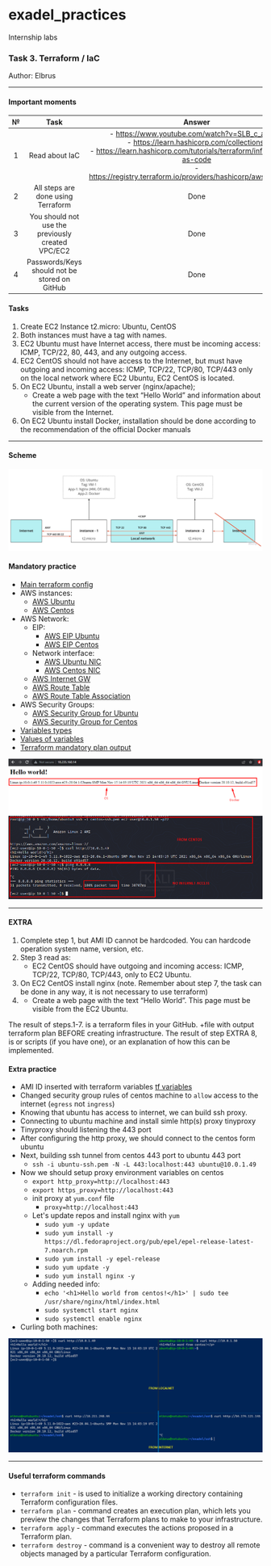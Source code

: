 # exadel_practices
Internship labs

### Task 3. Terraform / IaC
Author: Elbrus 

--- 

#### Important moments

| № 	| Task 	| Answer 	|
|:---:	|:---:	|:---:	|
| 1 	| Read about IaC 	| - https://www.youtube.com/watch?v=SLB_c_ayRMo<br>- https://learn.hashicorp.com/collections/<br>- https://learn.hashicorp.com/tutorials/terraform/infrastructure-as-code<br>- https://registry.terraform.io/providers/hashicorp/aws/latest/docs 	|
| 2 	| All steps are done using Terraform 	| Done 	|
| 3 	| You should not use the previously created VPC/EC2 	| Done 	|
| 4 	| Passwords/Keys should not be stored on GitHub 	| Done 	|

 
#### Tasks
1. Create EC2 Instance t2.micro: Ubuntu, CentOS
2. Both instances must have a tag with names. 
3. EC2 Ubuntu must have Internet access, there must be incoming access: ICMP, TCP/22, 80, 443, and any outgoing access. 
4. EC2 CentOS should not have access to the Internet, but must have outgoing and incoming access: ICMP, TCP/22, TCP/80, TCP/443 only on the local network where EC2 Ubuntu, EC2 CentOS is located. 
5. On EC2 Ubuntu, install a web server (nginx/apache);
   - Create a web page with the text “Hello World” and information about the current version of the operating system. This page must be visible from the Internet. 
6. On EC2 Ubuntu install Docker, installation should be done according to the recommendation of the official Docker manuals 

---

#### Scheme

![Scheme](./src/img2.jpg)

#### Mandatory practice

- [Main terraform config](./main.tf)
- AWS instances:
  - [AWS Ubuntu](./aws_instance/aws_instance_ubuntu.tf)
  - [AWS Centos](./aws_instance/aws_instance_centos.tf)
- AWS Network:
  - EIP:
    - [AWS EIP Ubuntu](./aws_eip/aws_eip_ubuntu.tf)
    - [AWS EIP Centos](./aws_eip/aws_eip_centos.tf)
  - Network interface:
    - [AWS Ubuntu NIC](./network/aws_nic/aws_network_interface_ubuntu.tf)
    - [AWS Centos NIC](./network/aws_nic/aws_network_interface_centos.tf)
  - [AWS Internet GW](./network/aws_internet_gw.tf)
  - [AWS Route Table](./network/aws_route_table.tf)
  - [AWS Route Table Association](./network/aws_route_table_association.tf)
- AWS Security Groups:
  - [AWS Security Group for Ubuntu](./aws_security_group/aws_security_group_ubuntu.tf)
  - [AWS Security Group for Centos](./aws_security_group/aws_security_group_centos.tf)
- [Variables types](./variables.tf)
- [Values of variables](./terraform.tfvars)
- [Terraform mandatory plan output](./output/mandatory_task_output.txt)
 
![Web page](./src/img3.png)
![From Centos](./src/img4.png)

---

#### EXTRA
1. Complete  step 1, but AMI ID cannot be hardcoded. You can hardcode operation system name, version, etc. 
2. Step 3 read as: 
   - EC2 CentOS should have outgoing and incoming access: ICMP, TCP/22, TCP/80, TCP/443, only to EC2 Ubuntu. 
3. On EC2 CentOS install nginx (note. Remember about step 7, the task can be done in any way, it is not necessary to use terraform)
4. - Create a web page with the text “Hello World”. This page must be visible from the  EC2 Ubuntu.
 
The result of steps.1-7. is a terraform files in your GitHub. +file with output terraform plan BEFORE creating infrastructure.
The result of step EXTRA 8, is or scripts (if you have one), or an explanation of how this can be implemented.

#### Extra practice 

- AMI ID inserted with terraform variables [tf variables](./variables.tf)
- Changed security group rules of centos machine to `allow` access to the internet (`egress` not `ingress`)
- Knowing that ubuntu has access to internet, we can build ssh proxy. 
- Connecting to ubuntu machine and install simle http(s) proxy tinyproxy
- Tinyproxy should listening the 443 port
- After configuring the http proxy, we should connect to the centos form ubuntu
- Next, building ssh tunnel from centos 443 port to ubuntu 443 port
  - `ssh -i ubuntu-ssh.pem -N -L 443:localhost:443 ubuntu@10.0.1.49`  
- Now we should setup proxy environment variables on centos
  - `export http_proxy=http://localhost:443`
  - `export https_proxy=http://localhost:443`
  - init proxy at `yum.conf` file
    - `proxy=http://localhost:443`
  - Let's update repos and install nginx with `yum`
    - `sudo yum -y update`
    - `sudo yum install -y https://dl.fedoraproject.org/pub/epel/epel-release-latest-7.noarch.rpm`
    - `sudo yum install -y epel-release`
    - `sudo yum update -y`
    - `sudo yum install nginx -y`
  - Adding needed info:
    - `echo '<h1>Hello world from centos!</h1>' | sudo tee /usr/share/nginx/html/index.html`
    - `sudo systemctl start nginx`
    - `sudo systemctl enable nginx` 
- Curling both machines:

![Extra result](./src/img5.png)

---

#### Useful terraform commands

- `terraform init` - is used to initialize a working directory containing Terraform configuration files.
- `terraform plan` - command creates an execution plan, which lets you preview the changes that Terraform plans to make to your infrastructure.
- `terraform apply` - command executes the actions proposed in a Terraform plan.
- `terraform destroy` -  command is a convenient way to destroy all remote objects managed by a particular Terraform configuration.